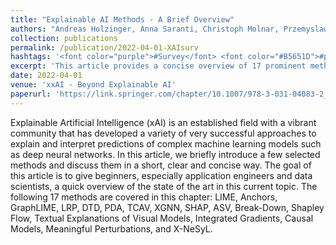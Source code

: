 ```yaml
---
title: "Explainable AI Methods - A Brief Overview"
authors: "Andreas Holzinger, Anna Saranti, Christoph Molnar, Przemyslaw Biecek, Wojciech Samek"
collection: publications
permalink: /publication/2022-04-01-XAIsurv
hashtags: '<font color="purple">#Survey</font> <font color="#B5651D">#post-hoc</font>'
excerpt: 'This article provides a concise overview of 17 prominent methods in Explainable AI (xAI), aiming to familiarize beginners—particularly application engineers and data scientists—with the current state of the field. It summarizes techniques ranging from model-agnostic approaches like LIME and SHAP to specialized methods for visual, textual, and causal explanations.'
date: 2022-04-01
venue: 'xxAI - Beyond Explainable AI'
paperurl: 'https://link.springer.com/chapter/10.1007/978-3-031-04083-2_2'
---
```


Explainable Artificial Intelligence (xAI) is an established field with a vibrant community that has developed a variety of very successful approaches to explain and interpret predictions of complex machine learning models such as deep neural networks. In this article, we briefly introduce a few selected methods and discuss them in a short, clear and concise way. The goal of this article is to give beginners, especially application engineers and data scientists, a quick overview of the state of the art in this current topic. The following 17 methods are covered in this chapter: LIME, Anchors, GraphLIME, LRP, DTD, PDA, TCAV, XGNN, SHAP, ASV, Break-Down, Shapley Flow, Textual Explanations of Visual Models, Integrated Gradients, Causal Models, Meaningful Perturbations, and X-NeSyL.
